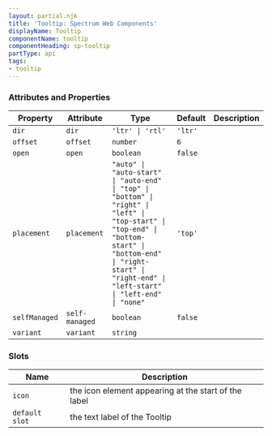 ```yaml
---
layout: partial.njk
title: 'Tooltip: Spectrum Web Components'
displayName: Tooltip
componentName: tooltip
componentHeading: sp-tooltip
partType: api
tags:
- tooltip
---
```


### Attributes and Properties

<div class="table-container">
<table class="spectrum-Table spectrum-Table--sizeM">
<thead class="spectrum-Table-head">
<tr>

<th class="spectrum-Table-headCell">
Property
</th>

<th class="spectrum-Table-headCell">
Attribute
</th>

<th class="spectrum-Table-headCell">
Type
</th>

<th class="spectrum-Table-headCell">
Default
</th>

<th class="spectrum-Table-headCell">
Description
</th>

</tr>
</thead>
<tbody class="spectrum-Table-body">

<tr class="spectrum-Table-row" id="attributes and properties_dir" data-name="Property" data-value="dir">

<td class="spectrum-Table-cell">
<code>dir</code>
</td>

<td class="spectrum-Table-cell">
<code>dir</code>
</td>

<td class="spectrum-Table-cell">
<code>'ltr' | 'rtl'</code>
</td>

<td class="spectrum-Table-cell">
<code>'ltr'</code>
</td>

<td class="spectrum-Table-cell">

</td>

</tr>

<tr class="spectrum-Table-row" id="attributes and properties_offset" data-name="Property" data-value="offset">

<td class="spectrum-Table-cell">
<code>offset</code>
</td>

<td class="spectrum-Table-cell">
<code>offset</code>
</td>

<td class="spectrum-Table-cell">
<code>number</code>
</td>

<td class="spectrum-Table-cell">
<code>6</code>
</td>

<td class="spectrum-Table-cell">

</td>

</tr>

<tr class="spectrum-Table-row" id="attributes and properties_open" data-name="Property" data-value="open">

<td class="spectrum-Table-cell">
<code>open</code>
</td>

<td class="spectrum-Table-cell">
<code>open</code>
</td>

<td class="spectrum-Table-cell">
<code>boolean</code>
</td>

<td class="spectrum-Table-cell">
<code>false</code>
</td>

<td class="spectrum-Table-cell">

</td>

</tr>

<tr class="spectrum-Table-row" id="attributes and properties_placement" data-name="Property" data-value="placement">

<td class="spectrum-Table-cell">
<code>placement</code>
</td>

<td class="spectrum-Table-cell">
<code>placement</code>
</td>

<td class="spectrum-Table-cell">
<code>"auto" | "auto-start" | "auto-end" | "top" | "bottom" | "right" | "left" | "top-start" | "top-end" | "bottom-start" | "bottom-end" | "right-start" | "right-end" | "left-start" | "left-end" | "none"</code>
</td>

<td class="spectrum-Table-cell">
<code>'top'</code>
</td>

<td class="spectrum-Table-cell">

</td>

</tr>

<tr class="spectrum-Table-row" id="attributes and properties_self-managed" data-name="Property" data-value="selfManaged">

<td class="spectrum-Table-cell">
<code>selfManaged</code>
</td>

<td class="spectrum-Table-cell">
<code>self-managed</code>
</td>

<td class="spectrum-Table-cell">
<code>boolean</code>
</td>

<td class="spectrum-Table-cell">
<code>false</code>
</td>

<td class="spectrum-Table-cell">

</td>

</tr>

<tr class="spectrum-Table-row" id="attributes and properties_variant" data-name="Property" data-value="variant">

<td class="spectrum-Table-cell">
<code>variant</code>
</td>

<td class="spectrum-Table-cell">
<code>variant</code>
</td>

<td class="spectrum-Table-cell">
<code>string</code>
</td>

<td class="spectrum-Table-cell">
<code></code>
</td>

<td class="spectrum-Table-cell">

</td>

</tr>

</tbody>
</table>
</div>
    

### Slots

<div class="table-container">
<table class="spectrum-Table spectrum-Table--sizeM">
<thead class="spectrum-Table-head">
<tr>

<th class="spectrum-Table-headCell">
Name
</th>

<th class="spectrum-Table-headCell">
Description
</th>

</tr>
</thead>
<tbody class="spectrum-Table-body">

<tr class="spectrum-Table-row" id="slots_icon" data-name="Slot name" data-value="icon">

<td class="spectrum-Table-cell">
<code>icon</code>
</td>

<td class="spectrum-Table-cell">
the icon element appearing at the start of the label
</td>

</tr>

<tr class="spectrum-Table-row" id="slots_" data-name="Slot name" data-value="default slot">

<td class="spectrum-Table-cell">
<code>default slot</code>
</td>

<td class="spectrum-Table-cell">
the text label of the Tooltip
</td>

</tr>

</tbody>
</table>
</div>
    

